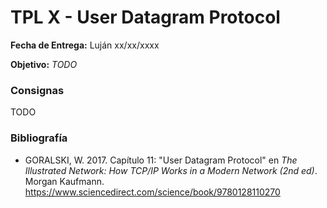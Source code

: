 TPL X - User Datagram Protocol
==============================

**Fecha de Entrega:** Luján xx/xx/xxxx

**Objetivo:** _TODO_

### Consignas

TODO

### Bibliografía

* GORALSKI, W. 2017. Capítulo 11: "User Datagram Protocol" en _The Illustrated Network: How TCP/IP Works in a Modern Network (2nd ed)_. Morgan Kaufmann.  
  <https://www.sciencedirect.com/science/book/9780128110270>
